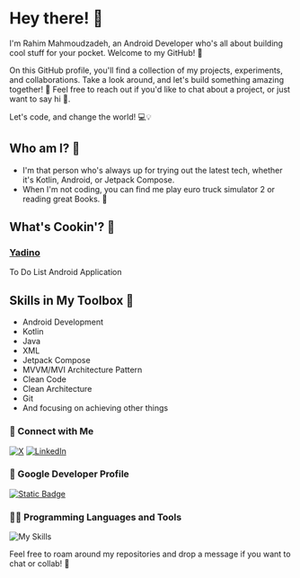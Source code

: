 # Hey there! 👋

I'm Rahim Mahmoudzadeh, an Android Developer who's all about building cool stuff for your pocket. Welcome to my GitHub! 🚀

On this GitHub profile, you'll find a collection of my projects, experiments, and collaborations. Take a look around, and let's build something amazing together! 🚀
Feel free to reach out if you'd like to chat about a project, or just want to say hi 👋.

Let's code, and change the world! 💻💡

## Who am I? 🤔

- I'm that person who's always up for trying out the latest tech, whether it's Kotlin, Android, or Jetpack Compose.
- When I'm not coding, you can find me play euro truck simulator 2 or reading great Books. 🌳

## What's Cookin'? 🍳

### [Yadino](https://github.com/RahimMahmoudzadeh/Yadino)
To Do List Android Application

## Skills in My Toolbox 🧰

- Android Development
- Kotlin
- Java
- XML
- Jetpack Compose
- MVVM/MVI Architecture Pattern
- Clean Code
- Clean Architecture
- Git
- And focusing on achieving other things

### 🤝 Connect with Me
<!--[![Twitter](https://img.shields.io/badge/Twitter-%231DA1F2.svg?style=for-the-badge&logo=Twitter&logoColor=white)](https://twitter.com/nicolaou_nicos)-->
[![X](https://img.shields.io/badge/X-%23000000.svg?style=for-the-badge&logo=X&logoColor=white)](https://x.com/RahimMahmoudzad)
[![LinkedIn](https://img.shields.io/badge/linkedin-%230077B5.svg?style=for-the-badge&logo=linkedin&logoColor=white)](https://www.linkedin.com/in/rahim-mahmoudzadeh-22b64b199)

### 🤝 Google Developer Profile
[![Static Badge](https://img.shields.io/badge/Developer_Profile-blue?style=for-the-badge&label=Google)](https://developers.google.com/profile/u/rahim_mahmoudzadeh)

### 👨‍💻 Programming Languages and Tools
![My Skills](https://skillicons.dev/icons?i=kotlin,java,androidstudio,postman,github,bitbucket,git,sublime)


Feel free to roam around my repositories and drop a message if you want to chat or collab! 🤙
